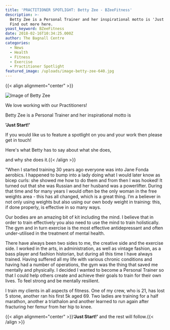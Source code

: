 ```yaml
---
title: 'PRACTITIONER SPOTLIGHT: Betty Zee - BZeeFitness'
description: >-
  Betty Zee is a Personal Trainer and her inspirational motto is 'Just Start!'
  Find out more here. 
yoast_keyword: BZeeFitness
date: 2018-02-16T10:34:25.000Z
author: The Bagnall Centre
categories:
  - News
  - Health
  - Fitness
  - Exercise
  - Practitioner Spotlight
featured_image: /uploads/image-betty-zee-640.jpg
---
```

{{< align alignment="center" >}}

![Image of Betty Zee](/uploads/image-betty-zee.jpg)

We love working with our Practitioners!

Betty Zee is a Personal Trainer and her inspirational motto is

**'Just Start!'**

If you would like us to feature a spotlight on you and your work then please get in touch!

Here's what Betty has to say about what she does,

and why she does it.{{< /align >}}

"When I started training 30 years ago everyone was into Jane Fonda aerobics. I happened to bump into a lady doing what I would later know as bicep curls: she showed me how to do them and from then I was hooked! It turned out that she was Russian and her husband was a powerlifter. During that time and for many years I would often be the only woman in the free weights area - this has all changed, which is a great thing. I’m a believer in not only using weights but also using our own body weight in training: this, if done properly, is effective in so many ways. 

Our bodies are an amazing bit of kit including the mind. I believe that in order to train effectively you also need to use the mind to train holistically. The gym and in turn exercise is the most effective antidepressant and often under-utilised in the treatment of mental health.  

There have always been two sides to me, the creative side and the exercise side. I worked in the arts, in administration, as well as vintage fashion, as a bass player and fashion historian, but during all this time I have always trained. Having suffered all my life with various chronic conditions and having had a number of operations, the gym was the thing that saved me mentally and physically. I decided I wanted to become a Personal Trainer so that I could help others create and achieve their goals to train for their own lives. To feel strong and be mentally resilient. 

I train my clients in all aspects of fitness. One of my crew, who is 21, has lost 5 stone, another ran his first 5k aged 69. Two ladies are training for a half marathon, another a triathalon and another learned to run again after fracturing her femur from her hip to knee. 

{{< align alignment="center" >}}**‘Just Start!’** and the rest will follow.{{< /align >}}
